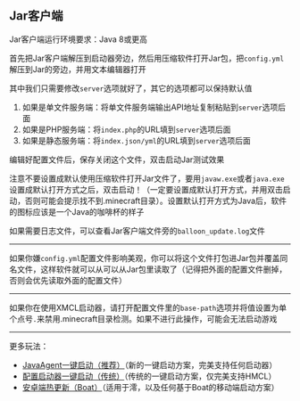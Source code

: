 ## Jar客户端

Jar客户端运行环境要求：Java 8或更高

首先把Jar客户端解压到启动器旁边，然后用压缩软件打开Jar包，把`config.yml`解压到Jar的旁边，并用文本编辑器打开

其中我们只需要修改`server`选项就好了，其它的选项都可以保持默认值

1. 如果是单文件服务端：将单文件服务端输出API地址复制粘贴到`server`选项后面
2. 如果是PHP服务端：将`index.php`的URL填到`server`选项后面
3. 如果是静态服务端：将`index.json/yml`的URL填到`server`选项后面

编辑好配置文件后，保存关闭这个文件，双击启动Jar测试效果

注意不要设置成默认使用压缩软件打开Jar文件了，要用`javaw.exe`或者`java.exe`设置成默认打开方式之后，双击启动！（一定要设置成默认打开方式，并用双击启动，否则可能会提示找不到.minecraft目录）。设置默认打开方式为Java后，软件的图标应该是一个Java的咖啡杯的样子

如果需要日志文件，可以查看Jar客户端文件旁的`balloon_update.log`文件

---

如果你嫌`config.yml`配置文件影响美观，你可以将这个文件打包进Jar包并覆盖同名文件，这样软件就可以从可以从Jar包里读取了（记得把外面的配置文件删掉，否则会优先读取外面的配置文件）

---

如果你在使用XMCL启动器，请打开配置文件里的`base-path`选项并将值设置为单个点号`.`来禁用.minecraft目录检测。如果不进行此操作，可能会无法启动游戏

---

更多玩法：

+ [JavaAgent一键启动（推荐）](onekey-start-ja-pc.md)（新的一键启动方案，完美支持任何启动器）
+ [配置启动器一键启动（传统）](onekey-start-jar.md)（传统的一键启动方案，仅完美支持HMCL）
+ [安卓端热更新（Boat）](onekey-start-ja-mobile.md)（适用于澪，以及任何基于Boat的移动端启动方案）
